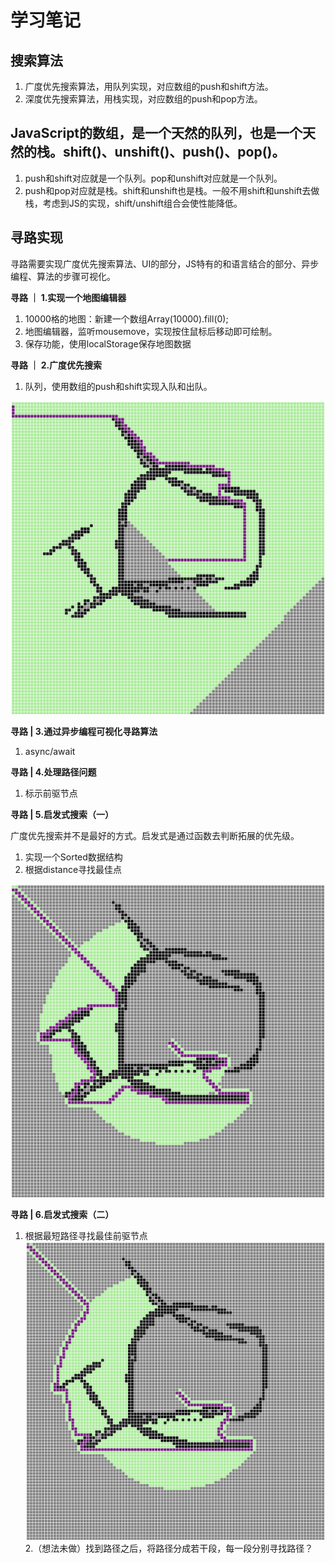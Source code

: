 # 学习笔记

## 搜索算法
1. 广度优先搜索算法，用队列实现，对应数组的push和shift方法。
2. 深度优先搜索算法，用栈实现，对应数组的push和pop方法。

## JavaScript的数组，是一个天然的队列，也是一个天然的栈。shift()、unshift()、push()、pop()。
1. push和shift对应就是一个队列。pop和unshift对应就是一个队列。
1. push和pop对应就是栈。shift和unshift也是栈。一般不用shift和unshift去做栈，考虑到JS的实现，shift/unshift组合会使性能降低。


## 寻路实现
寻路需要实现广度优先搜索算法、UI的部分，JS特有的和语言结合的部分、异步编程、算法的步骤可视化。

**寻路 ｜ 1.实现一个地图编辑器**
1. 10000格的地图：新建一个数组Array(10000).fill(0);
1. 地图编辑器，监听mousemove，实现按住鼠标后移动即可绘制。
1. 保存功能，使用localStorage保存地图数据

**寻路 ｜ 2.广度优先搜索**
1. 队列，使用数组的push和shift实现入队和出队。

![img.png](广度.png)

**寻路 | 3.通过异步编程可视化寻路算法**
1. async/await

**寻路 | 4.处理路径问题**
1. 标示前驱节点

**寻路 | 5.启发式搜索（一）**

广度优先搜索并不是最好的方式。启发式是通过函数去判断拓展的优先级。

1. 实现一个Sorted数据结构
2. 根据distance寻找最佳点

![img.png](启发.png)

**寻路 | 6.启发式搜索（二）**
1. 根据最短路径寻找最佳前驱节点
![img.png](启发-前驱优化.png)
2.（想法未做）找到路径之后，将路径分成若干段，每一段分别寻找路径？
